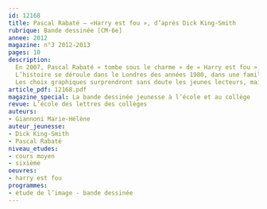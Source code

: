 ```yaml
---
id: 12168
title: Pascal Rabaté – «Harry est fou », d’après Dick King-Smith 
rubrique: Bande dessinée [CM-6e]
annee: 2012
magazine: n°3 2012-2013
pages: 10
description: 
  En 2007, Pascal Rabaté « tombe sous le charme » de « Harry est fou », court roman de l’écrivain anglais Dick King-Smith, l’auteur bien connu de « Babe, le cochon devenu berger ». Séduit par un univers contemporain, drôle et fantaisiste, il se lance dans son adaptation.
  L’histoire se déroule dans le Londres des années 1980, dans une famille anglaise classique dont le quotidien sera bousculé par l’arrivée d’un perroquet plus que savant. Loin de la « chronique sociale voire rurale » qui intéresse habituellement Rabaté, Harry est fou s’intègre pourtant parfaitement à son univers par l’humour, la vision gentiment décalée de la vie de famille et la poésie du quotidien qui s’en dégage.
  Les choix graphiques surprendront sans doute les jeunes lecteurs, mais il faut faire le pari de donner à lire à des élèves de cycle 3 et de sixième ce livre qui leur ouvrira les portes de la fantaisie et de l’humour.
article_pdf: 12168.pdf
magazine_special: La bande dessinée jeunesse à l’école et au collège
revue: L’école des lettres des collèges
auteurs:
- Giannoni Marie-Hélène
auteur_jeunesse:
- Dick King-Smith
- Pascal Rabaté
niveau_etudes:
- cours moyen
- sixième
oeuvres:
- harry est fou
programmes:
- étude de l’image - bande dessinée
---
```

